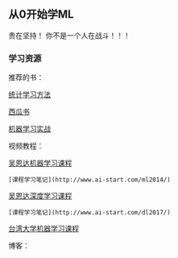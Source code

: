 
## 从0开始学ML

贵在坚持！ 你不是一个人在战斗！！！

### 学习资源

推荐的书：

[统计学习方法](https://book.douban.com/subject/10590856/)

[西瓜书](https://book.douban.com/subject/26708119/)

[机器学习实战](https://book.douban.com/subject/24703171/)


视频教程：

[吴恩达机器学习课程](https://www.coursera.org/learn/machine-learning)

`[课程学习笔记](http://www.ai-start.com/ml2014/)`

[吴恩达深度学习课程](https://mooc.study.163.com/university/deeplearning_ai#/c)

`[课程学习笔记](http://www.ai-start.com/dl2017/)`


[台湾大学机器学习课程](http://speech.ee.ntu.edu.tw/~tlkagk/courses.html)

博客：






